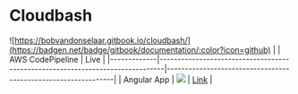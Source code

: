 # Cloudbash

![https://bobvandonselaar.gitbook.io/cloudbash/](https://badgen.net/badge/gitbook/documentation/:color?icon=github)
|             | AWS CodePipeline                                                              | Live                                                          |
|-------------|-------------------------------------------------------------------------------|---------------------------------------------------------------|
| Angular App | ![](https://badges-badges-images-dev.s3.amazonaws.com/cloudbash-frontend.svg) | [Link](http://cloudbash-frontend.s3.amazonaws.com/index.html) |
